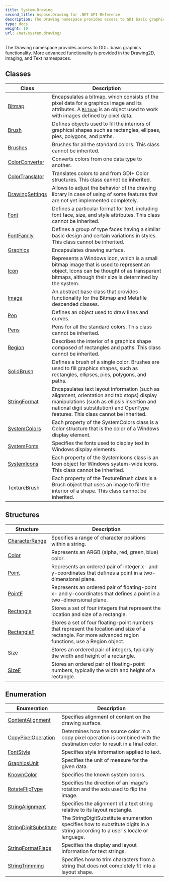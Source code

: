 ```yaml
---
title: System.Drawing
second_title: Aspose.Drawing for .NET API Reference
description: The Drawing namespace provides access to GDI basic graphics functionality. More advanced functionality is provided in the Drawing2D Imaging and Text namespaces
type: docs
weight: 10
url: /net/system.drawing/
---
```

The Drawing namespace provides access to GDI+ basic graphics functionality. More advanced functionality is provided in the Drawing2D, Imaging, and Text namespaces.

## Classes

| Class | Description |
| --- | --- |
| [Bitmap](./bitmap/) | Encapsulates a bitmap, which consists of the pixel data for a graphics image and its attributes. A [`Bitmap`](../system.drawing/bitmap/) is an object used to work with images defined by pixel data. |
| [Brush](./brush/) | Defines objects used to fill the interiors of graphical shapes such as rectangles, ellipses, pies, polygons, and paths. |
| [Brushes](./brushes/) | Brushes for all the standard colors. This class cannot be inherited. |
| [ColorConverter](./colorconverter/) | Converts colors from one data type to another. |
| [ColorTranslator](./colortranslator/) | Translates colors to and from GDI+ Color structures. This class cannot be inherited. |
| [DrawingSettings](./drawingsettings/) | Allows to adjust the behavior of the drawing library in case of using of some features that are not yet implemented completely. |
| [Font](./font/) | Defines a particular format for text, including font face, size, and style attributes. This class cannot be inherited. |
| [FontFamily](./fontfamily/) | Defines a group of type faces having a similar basic design and certain variations in styles. This class cannot be inherited. |
| [Graphics](./graphics/) | Encapsulates drawing surface. |
| [Icon](./icon/) | Represents a Windows icon, which is a small bitmap image that is used to represent an object. Icons can be thought of as transparent bitmaps, although their size is determined by the system. |
| [Image](./image/) | An abstract base class that provides functionality for the Bitmap and Metafile descended classes. |
| [Pen](./pen/) | Defines an object used to draw lines and curves. |
| [Pens](./pens/) | Pens for all the standard colors. This class cannot be inherited. |
| [Region](./region/) | Describes the interior of a graphics shape composed of rectangles and paths. This class cannot be inherited. |
| [SolidBrush](./solidbrush/) | Defines a brush of a single color. Brushes are used to fill graphics shapes, such as rectangles, ellipses, pies, polygons, and paths. |
| [StringFormat](./stringformat/) | Encapsulates text layout information (such as alignment, orientation and tab stops) display manipulations (such as ellipsis insertion and national digit substitution) and OpenType features. This class cannot be inherited. |
| [SystemColors](./systemcolors/) | Each property of the SystemColors class is a Color structure that is the color of a Windows display element. |
| [SystemFonts](./systemfonts/) | Specifies the fonts used to display text in Windows display elements. |
| [SystemIcons](./systemicons/) | Each property of the SystemIcons class is an Icon object for Windows system-wide icons. This class cannot be inherited. |
| [TextureBrush](./texturebrush/) | Each property of the TextureBrush class is a Brush object that uses an image to fill the interior of a shape. This class cannot be inherited. |
## Structures

| Structure | Description |
| --- | --- |
| [CharacterRange](./characterrange/) | Specifies a range of character positions within a string. |
| [Color](./color/) | Represents an ARGB (alpha, red, green, blue) color. |
| [Point](./point/) | Represents an ordered pair of integer x- and y-coordinates that defines a point in a two-dimensional plane. |
| [PointF](./pointf/) | Represents an ordered pair of floating-point x- and y-coordinates that defines a point in a two-dimensional plane. |
| [Rectangle](./rectangle/) | Stores a set of four integers that represent the location and size of a rectangle. |
| [RectangleF](./rectanglef/) | Stores a set of four floating-point numbers that represent the location and size of a rectangle. For more advanced region functions, use a Region object. |
| [Size](./size/) | Stores an ordered pair of integers, typically the width and height of a rectangle. |
| [SizeF](./sizef/) | Stores an ordered pair of floating-point numbers, typically the width and height of a rectangle. |
## Enumeration

| Enumeration | Description |
| --- | --- |
| [ContentAlignment](./contentalignment/) | Specifies alignment of content on the drawing surface. |
| [CopyPixelOperation](./copypixeloperation/) | Determines how the source color in a copy pixel operation is combined with the destination color to result in a final color. |
| [FontStyle](./fontstyle/) | Specifies style information applied to text. |
| [GraphicsUnit](./graphicsunit/) | Specifies the unit of measure for the given data. |
| [KnownColor](./knowncolor/) | Specifies the known system colors. |
| [RotateFlipType](./rotatefliptype/) | Specifies the direction of an image's rotation and the axis used to flip the image. |
| [StringAlignment](./stringalignment/) | Specifies the alignment of a text string relative to its layout rectangle. |
| [StringDigitSubstitute](./stringdigitsubstitute/) | The StringDigitSubstitute enumeration specifies how to substitute digits in a string according to a user's locale or language. |
| [StringFormatFlags](./stringformatflags/) | Specifies the display and layout information for text strings. |
| [StringTrimming](./stringtrimming/) | Specifies how to trim characters from a string that does not completely fit into a layout shape. |


